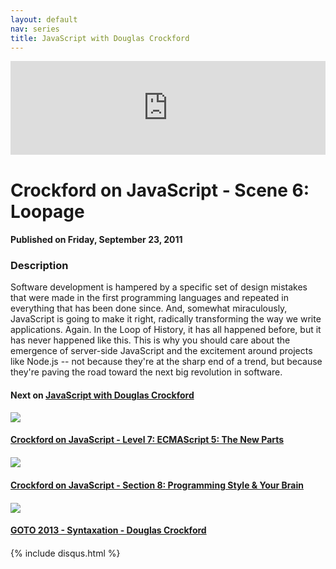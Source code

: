 ```yaml
---
layout: default
nav: series
title: JavaScript with Douglas Crockford
---
```


<div class="container">
    <div class="row mt grid">
        <div class="mt"></div>
        <div class="row" style="margin-bottom: 20px;">
            <div class="col-sm-push-1 col-sm-10 col-md-push-2 col-md-8">
                <div class="video-container">
                    <iframe width="100%" src="https://www.youtube.com/embed/QgwSUtYSUqA" frameborder="0" allowfullscreen></iframe>
                </div>
            </div>
            <div class="clearfix"></div>
            <div class="col-md-8">
                <h1>Crockford on JavaScript - Scene 6: Loopage</h1>
                <h4>Published on Friday, September 23, 2011</h4>
                <h3>Description</h3>
                <p>Software development is hampered by a specific set of design mistakes that were made in the first programming languages and repeated in everything that has been done since. And, somewhat miraculously, JavaScript is going to make it right, radically transforming the way we write applications. Again. In the Loop of History, it has all happened before, but it has never happened like this. This is why you should care about the emergence of server-side JavaScript and the excitement around projects like Node.js -- not because they're at the sharp end of a trend, but because they're paving the road toward the next big revolution in software.</p>
            </div>
            <div class="col-md-4">
                <h4>Next on <a href="/series/javascript-with-douglas-crockford">JavaScript with Douglas Crockford</a></h4><div class="row" style="margin-bottom: 20px">
            <div class="col-md-6">
                <a href="/series/javascript-with-douglas-crockford/crockford-on-javascript-level-7-ecmascript-5-the-new-parts">
                    <img src="/img/blank.gif" data-echo="https://i.ytimg.com/vi/UTEqr0IlFKY/hqdefault.jpg" class="img-responsive" />
                </a>
            </div>
            <div class="col-md-6">
                <h4>
                    <a href="/series/javascript-with-douglas-crockford/crockford-on-javascript-level-7-ecmascript-5-the-new-parts">Crockford on JavaScript - Level 7: ECMAScript 5: The New Parts</a>
                </h4>
            </div>
        </div><div class="row" style="margin-bottom: 20px">
            <div class="col-md-6">
                <a href="/series/javascript-with-douglas-crockford/crockford-on-javascript-section-8-programming-style-your-brain">
                    <img src="/img/blank.gif" data-echo="https://i.ytimg.com/vi/taaEzHI9xyY/hqdefault.jpg" class="img-responsive" />
                </a>
            </div>
            <div class="col-md-6">
                <h4>
                    <a href="/series/javascript-with-douglas-crockford/crockford-on-javascript-section-8-programming-style-your-brain">Crockford on JavaScript - Section 8: Programming Style & Your Brain</a>
                </h4>
            </div>
        </div><div class="row" style="margin-bottom: 20px">
            <div class="col-md-6">
                <a href="/series/javascript-with-douglas-crockford/goto-2013-syntaxation-douglas-crockford">
                    <img src="/img/blank.gif" data-echo="https://i.ytimg.com/vi/Nlqv6NtBXcA/hqdefault.jpg" class="img-responsive" />
                </a>
            </div>
            <div class="col-md-6">
                <h4>
                    <a href="/series/javascript-with-douglas-crockford/goto-2013-syntaxation-douglas-crockford">GOTO 2013 - Syntaxation - Douglas Crockford</a>
                </h4>
            </div>
        </div>
            </div>
            <div class="col-md-8">
                {% include disqus.html %}
            </div>
        </div>
    </div>
    <div class="row mt grid"></div>
</div>
